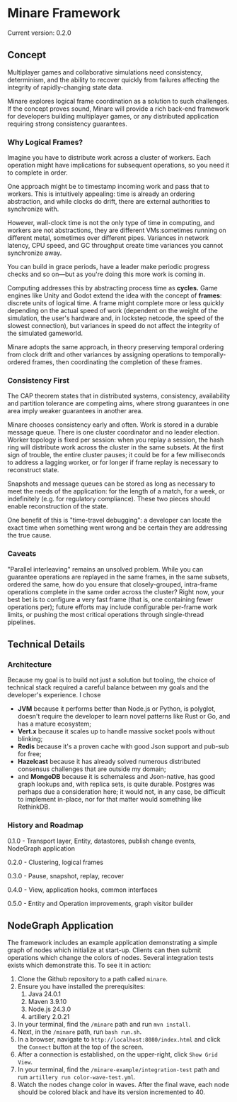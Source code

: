 # Minare Framework
Current version: 0.2.0

## Concept
Multiplayer games and collaborative simulations need consistency, determinism, and the ability to recover quickly
from failures affecting the integrity of rapidly-changing state data. 

Minare explores logical frame coordination as a solution to such challenges. If the concept proves sound, 
Minare will provide a rich back-end framework for developers building multiplayer games, or any distributed application 
requiring strong consistency guarantees.

### Why Logical Frames?
Imagine you have to distribute work across a cluster of workers. Each operation might have implications for subsequent 
operations, so you need it to complete in order.

One approach might be to timestamp incoming work and pass that to workers. This is intuitively appealing: time is already
an ordering abstraction, and while clocks do drift, there are external authorities to synchronize with. 

However, wall-clock time is not the only type of time in computing, and workers are not abstractions, they are different 
VMs:sometimes running on different metal, sometimes over different pipes. Variances in network latency, CPU speed, and 
GC throughput create time variances you cannot synchronize away. 

You can build in grace periods, have a leader make periodic progress checks and so on—but as you're doing this more 
work is coming in.

Computing addresses this by abstracting process time as **cycles.** Game engines like Unity and Godot extend the idea 
with the concept of **frames**: discrete units of logical time. A frame might complete more or less quickly 
depending on the actual speed of work (dependent on the weight of the simulation, the user's hardware and, in lockstep
netcode, the speed of the slowest connection), but variances in speed do not affect the integrity of the 
simulated gameworld.

Minare adopts the same approach, in theory preserving temporal ordering from clock drift and other variances by 
assigning operations to temporally-ordered frames, then coordinating the completion of these frames.

### Consistency First
The CAP theorem states that in distributed systems, consistency, availability and partition tolerance are competing 
aims, where strong guarantees in one area imply weaker guarantees in another area.

Minare chooses consistency early and often. Work is stored in a durable message queue. There is one cluster coordinator 
and no leader election. Worker topology is fixed per session: when you replay a session, the hash ring will distribute 
work across the cluster in the same subsets. At the first sign of trouble, the entire cluster pauses; it could be 
for a few milliseconds to address a lagging worker, or for longer if frame replay is necessary to reconstruct state.

Snapshots and message queues can be stored as long as necessary to meet the needs of the application: for the 
length of a match, for a week, or indefinitely (e.g. for regulatory compliance). These two pieces should enable
reconstruction of the state.

One benefit of this is "time-travel debugging": a developer can locate the exact time when something went 
wrong and be certain they are addressing the true cause. 

### Caveats
"Parallel interleaving" remains an unsolved problem. While you can guarantee operations are replayed in the same frames,
in the same subsets, ordered the same, how do you ensure that closely-grouped, intra-frame operations complete in the same 
order across the cluster? Right now, your best bet is to configure a very fast frame (that is, one containing
fewer operations per); future efforts may include configurable per-frame work limits, or pushing the most critical
operations through single-thread pipelines.

## Technical Details

### Architecture
Because my goal is to build not just a solution but tooling, the choice of technical stack required a careful balance 
between my goals and the developer's experience. I chose 
- **JVM** because it performs better than Node.js or Python, is polyglot, doesn't require the developer to learn novel patterns like Rust or Go, and has a mature ecosystem;
- **Vert.x** because it scales up to handle massive socket pools without blinking; 
- **Redis** because it's a proven cache with good Json support and pub-sub for free; 
- **Hazelcast** because it has already solved numerous distributed consensus challenges that are outside my domain; 
- and **MongoDB** because it is schemaless and Json-native, has good graph lookups and, with replica sets, is quite durable. Postgres was perhaps due a consideration here; it would not, in any case, be difficult to implement in-place, nor for that matter would something like RethinkDB. 

### History and Roadmap
0.1.0 - Transport layer, Entity, datastores, publish change events, NodeGraph application

0.2.0 - Clustering, logical frames

0.3.0 - Pause, snapshot, replay, recover

0.4.0 - View, application hooks, common interfaces

0.5.0 - Entity and Operation improvements, graph visitor builder

## NodeGraph Application
The framework includes an example application demonstrating a simple graph of nodes which initialize at start-up. 
Clients can then submit operations which change the colors of nodes. Several integration tests exists which demonstrate
this. To see it in action:
1. Clone the Github repository to a path called `minare`.
2. Ensure you have installed the prerequisites:
   1. Java 24.0.1
   2. Maven 3.9.10
   3. Node.js 24.3.0
   4. artillery 2.0.21
3. In your terminal, find the `/minare` path and run `mvn install`.
4. Next, in the `/minare` path, run `bash run.sh`.
5. In a browser, navigate to `http://localhost:8080/index.html` and click the `Connect` button at the top of the screen.
6. After a connection is established, on the upper-right, click `Show Grid View`.
7. In your terminal, find the `/minare-example/integration-test` path and run `artillery run color-wave-test.yml`.
8. Watch the nodes change color in waves. After the final wave, each node should be colored black and have its version incremented to 40.


